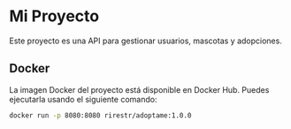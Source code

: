 # Mi Proyecto

Este proyecto es una API para gestionar usuarios, mascotas y adopciones.

## Docker

La imagen Docker del proyecto está disponible en Docker Hub. Puedes ejecutarla usando el siguiente comando:

```bash
docker run -p 8080:8080 rirestr/adoptame:1.0.0
